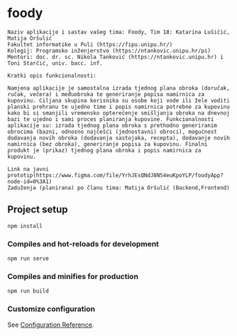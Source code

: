 # foody
```
Naziv aplikacije i sastav vašeg tima: Foody, Tim 18: Katarina Lušičić, Matija Oršulić
Fakultet informatike u Puli (https://fipu.unipu.hr/)
Kolegij: Programsko inženjerstvo (https://ntankovic.unipu.hr/pi)
Mentori: doc. dr. sc. Nikola Tanković (https://ntankovic.unipu.hr) i Toni Starčić, univ. bacc. inf.

Kratki opis funkcionalnosti:

Namjena aplikacije je samostalna izrada tjednog plana obroka (doručak, ručak, večera) i međuobroka te generiranje popisa namirnica za kupovinu. Ciljana skupina korisnika su osobe koji vode ili žele voditi planski prehranu te ujedno time i popis namirnica potrebne za kupovinu kako bi si smanjili vremensko opterećenje smišljanja obroka na dnevnoj bazi te ujedno i sami proces planiranja kupovine. Funkcionalnosti aplikacije su: izrada tjednog plana obroka s prethodno generiranim obrocima (bazni, odnosno najčešći (jednostavni) obroci), mogućnost dodavanja novih obroka (dodavanja sastojaka, recepta), dodavanje novih namirnica (bez obroka), generiranje popisa za kupovinu. Finalni produkt je (prikaz) tjednog plana obroka i popis namirnica za kupovinu.

Link na javni prototip(https://www.figma.com/file/YrhJEsQNdJ8N54euKpoYLP/foodyApp?node-id=0%3A1)
Zaduženja (planirana) po članu tima: Matija Oršulić (Backend,Frontend)

```
## Project setup
```
npm install
```

### Compiles and hot-reloads for development
```
npm run serve
```

### Compiles and minifies for production
```
npm run build
```

### Customize configuration
See [Configuration Reference](https://cli.vuejs.org/config/).

